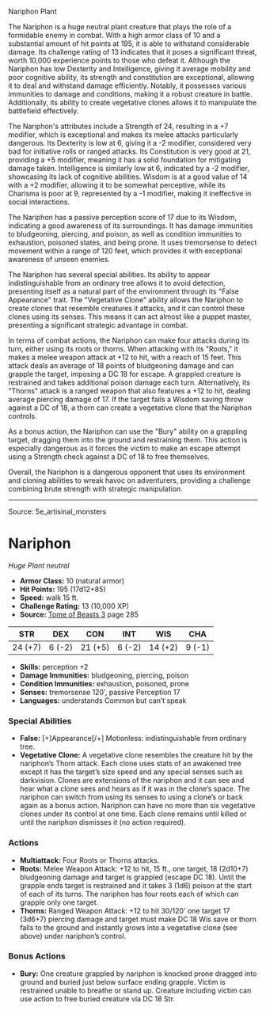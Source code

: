 <MonsterName/>Nariphon</MonsterName>
<CreatureType/>Plant</CreatureType>

<summary>The Nariphon is a huge neutral plant creature that plays the role of a formidable enemy in combat. With a high armor class of 10 and a substantial amount of hit points at 195, it is able to withstand considerable damage. Its challenge rating of 13 indicates that it poses a significant threat, worth 10,000 experience points to those who defeat it. Although the Nariphon has low Dexterity and Intelligence, giving it average mobility and poor cognitive ability, its strength and constitution are exceptional, allowing it to deal and withstand damage efficiently. Notably, it possesses various immunities to damage and conditions, making it a robust creature in battle. Additionally, its ability to create vegetative clones allows it to manipulate the battlefield effectively.</summary>

<detail>

The Nariphon's attributes include a Strength of 24, resulting in a +7 modifier, which is exceptional and makes its melee attacks particularly dangerous. Its Dexterity is low at 6, giving it a -2 modifier, considered very bad for initiative rolls or ranged attacks. Its Constitution is very good at 21, providing a +5 modifier, meaning it has a solid foundation for mitigating damage taken. Intelligence is similarly low at 6, indicated by a -2 modifier, showcasing its lack of cognitive abilities. Wisdom is at a good value of 14 with a +2 modifier, allowing it to be somewhat perceptive, while its Charisma is poor at 9, represented by a -1 modifier, making it ineffective in social interactions.

The Nariphon has a passive perception score of 17 due to its Wisdom, indicating a good awareness of its surroundings. It has damage immunities to bludgeoning, piercing, and poison, as well as condition immunities to exhaustion, poisoned states, and being prone. It uses tremorsense to detect movement within a range of 120 feet, which provides it with exceptional awareness of unseen enemies.

The Nariphon has several special abilities. Its ability to appear indistinguishable from an ordinary tree allows it to avoid detection, presenting itself as a natural part of the environment through its "False Appearance" trait. The "Vegetative Clone" ability allows the Nariphon to create clones that resemble creatures it attacks, and it can control these clones using its senses. This means it can act almost like a puppet master, presenting a significant strategic advantage in combat.

In terms of combat actions, the Nariphon can make four attacks during its turn, either using its roots or thorns. When attacking with its "Roots," it makes a melee weapon attack at +12 to hit, with a reach of 15 feet. This attack deals an average of 18 points of bludgeoning damage and can grapple the target, imposing a DC 18 for escape. A grappled creature is restrained and takes additional poison damage each turn. Alternatively, its "Thorns" attack is a ranged weapon that also features a +12 to hit, dealing average piercing damage of 17. If the target fails a Wisdom saving throw against a DC of 18, a thorn can create a vegetative clone that the Nariphon controls.

As a bonus action, the Nariphon can use the "Bury" ability on a grappling target, dragging them into the ground and restraining them. This action is especially dangerous as it forces the victim to make an escape attempt using a Strength check against a DC of 18 to free themselves.

Overall, the Nariphon is a dangerous opponent that uses its environment and cloning abilities to wreak havoc on adventurers, providing a challenge combining brute strength with strategic manipulation.</detail>



---

Source: 5e_artisinal_monsters

# Nariphon

*Huge* *Plant* *neutral*

- **Armor Class:** 10 (natural armor)
- **Hit Points:** 195 (17d12+85)
- **Speed:** walk 15 ft.
- **Challenge Rating:** 13 (10,000 XP)
- **Source:** [Tome of Beasts 3](https://koboldpress.com/kpstore/product/tome-of-beasts-3-for-5th-edition/) page 285

| STR | DEX | CON | INT | WIS | CHA |
| --- | --- | --- | --- | --- | --- |
| 24 (+7) | 6 (-2) | 21 (+5) | 6 (-2) | 14 (+2) | 9 (-1) |

- **Skills:** perception +2
- **Damage Immunities:** bludgeoning, piercing, poison
- **Condition Immunities:** exhaustion, poisoned, prone
- **Senses:** tremorsense 120', passive Perception 17
- **Languages:** understands Common but can’t speak

### Special Abilities

- **False:** [+]Appearance[/+] Motionless: indistinguishable from ordinary tree.
- **Vegetative Clone:** A vegetative clone resembles the creature hit by the nariphon’s Thorn attack. Each clone uses stats of an awakened tree except it has the target’s size speed and any special senses such as darkvision. Clones are extensions of the nariphon and it can see and hear what a clone sees and hears as if it was in the clone’s space. The nariphon can switch from using its senses to using a clone’s or back again as a bonus action. Nariphon can have no more than six vegetative clones under its control at one time. Each clone remains until killed or until the nariphon dismisses it (no action required).

### Actions

- **Multiattack:** Four Roots or Thorns attacks.
- **Roots:** Melee Weapon Attack: +12 to hit, 15 ft., one target, 18 (2d10+7) bludgeoning damage and target is grappled (escape DC 18). Until the grapple ends target is restrained and it takes 3 (1d6) poison at the start of each of its turns. The nariphon has four roots each of which can grapple only one target.
- **Thorns:** Ranged Weapon Attack: +12 to hit 30/120' one target 17 (3d6+7) piercing damage and target must make DC 18 Wis save or thorn falls to the ground and instantly grows into a vegetative clone (see above) under nariphon’s control.

### Bonus Actions

- **Bury:** One creature grappled by nariphon is knocked prone dragged into ground and buried just below surface ending grapple. Victim is restrained unable to breathe or stand up. Creature including victim can use action to free buried creature via DC 18 Str.




